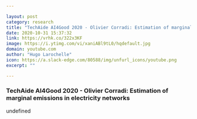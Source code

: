 ```yaml
---

layout: post
category: research
title: "TechAide AI4Good 2020 - Olivier Corradi: Estimation of marginal emissions in electricity networks"
date: 2020-10-31 15:37:32
link: https://vrhk.co/322x3KF
image: https://i.ytimg.com/vi/xaniABl9tL0/hqdefault.jpg
domain: youtube.com
author: "Hugo Larochelle"
icon: https://a.slack-edge.com/80588/img/unfurl_icons/youtube.png
excerpt: ""

---
```


### TechAide AI4Good 2020 - Olivier Corradi: Estimation of marginal emissions in electricity networks

undefined